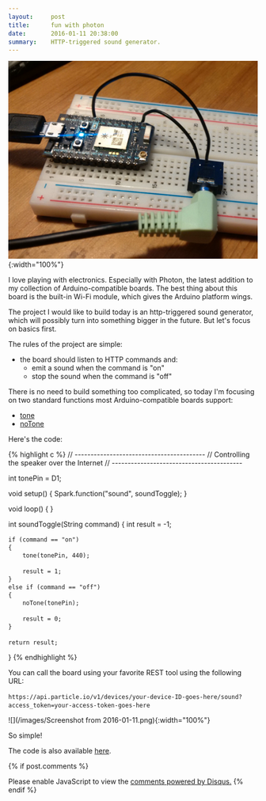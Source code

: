 ```yaml
---
layout:     post
title:      fun with photon
date:       2016-01-11 20:38:00
summary:    HTTP-triggered sound generator.
---
```


![](/images/IMG_20160111_222618_edit.jpg){:width="100%"}

I love playing with electronics. Especially with Photon, the latest addition to my collection of Arduino-compatible boards. The best thing about this board is the built-in Wi-Fi module, which gives the Arduino platform wings.

The project I would like to build today is an http-triggered sound generator, which will possibly turn into something bigger in the future. But let's focus on basics first.

The rules of the project are simple:

* the board should listen to HTTP commands and:
  * emit a sound when the command is "on"
  * stop the sound when the command is "off"

There is no need to build something too complicated, so today I'm focusing on two standard functions most Arduino-compatible boards support:

* [tone](https://www.arduino.cc/en/Reference/Tone)
* [noTone](https://www.arduino.cc/en/Reference/NoTone)

Here's the code:

{% highlight c %}
// -----------------------------------------
// Controlling the speaker over the Internet
// -----------------------------------------

int tonePin = D1;

void setup()
{
    Spark.function("sound", soundToggle);
}

void loop() { }

int soundToggle(String command)
{
    int result = -1;

    if (command == "on")
    {
        tone(tonePin, 440);

        result = 1;
    }
    else if (command == "off")
    {
        noTone(tonePin);

        result = 0;
    }

    return result;
}
{% endhighlight %}

You can call the board using your favorite REST tool using the following URL:

```https://api.particle.io/v1/devices/your-device-ID-goes-here/sound?access_token=your-access-token-goes-here```

![](/images/Screenshot from 2016-01-11.png){:width="100%"}

So simple!

The code is also available [here](https://github.com/PiotrJustyna/photon-sandbox/tree/master/5_REST_Sound).

{% if post.comments %}
<div id="disqus_thread"></div>
<script>
    (function() {  // DON'T EDIT BELOW THIS LINE
        var d = document, s = d.createElement('script');

        s.src = '//piotrjustyna.disqus.com/embed.js';

        s.setAttribute('data-timestamp', +new Date());
        (d.head || d.body).appendChild(s);
    })();
</script>
<noscript>Please enable JavaScript to view the <a href="https://disqus.com/?ref_noscript" rel="nofollow">comments powered by Disqus.</a></noscript>
{% endif %}
